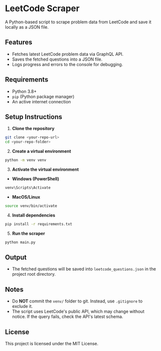 # LeetCode Scraper

A Python-based script to scrape problem data from LeetCode and save it locally as a JSON file.

## Features
- Fetches latest LeetCode problem data via GraphQL API.
- Saves the fetched questions into a JSON file.
- Logs progress and errors to the console for debugging.

## Requirements
- Python 3.8+
- `pip` (Python package manager)
- An active internet connection

## Setup Instructions

1. **Clone the repository**
```bash
git clone <your-repo-url>
cd <your-repo-folder>
```

2. **Create a virtual environment**
```bash
python -m venv venv
```

3. **Activate the virtual environment**

- **Windows (PowerShell)**
```bash
venv\Scripts\Activate
```

- **MacOS/Linux**
```bash
source venv/bin/activate
```

4. **Install dependencies**
```bash
pip install -r requirements.txt
```

5. **Run the scraper**
```bash
python main.py
```

## Output
- The fetched questions will be saved into `leetcode_questions.json` in the project root directory.

## Notes
- Do **NOT** commit the `venv/` folder to git. Instead, use `.gitignore` to exclude it.
- The script uses LeetCode's public API, which may change without notice. If the query fails, check the API's latest schema.

## License
This project is licensed under the MIT License.
